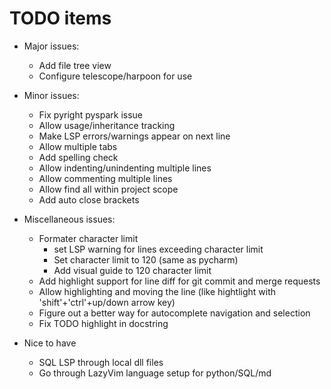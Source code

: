 # TODO items

- Major issues:
  - Add file tree view
  - Configure telescope/harpoon for use

- Minor issues:
  - Fix pyright pyspark issue
  - Allow usage/inheritance tracking
  - Make LSP errors/warnings appear on next line
  - Allow multiple tabs
  - Add spelling check
  - Allow indenting/unindenting multiple lines
  - Allow commenting multiple lines
  - Allow find all within project scope
  - Add auto close brackets

- Miscellaneous issues:
  - Formater character limit
    - set LSP warning for lines exceeding character limit
    - Set character limit to 120 (same as pycharm)
    - Add visual guide to 120 character limit
  - Add highlight support for line diff for git commit and merge requests
  - Allow highlighting and moving the line (like hightlight with 'shift'+'ctrl'+up/down arrow key)
  - Figure out a better way for autocomplete navigation and selection
  - Fix TODO highlight in docstring

- Nice to have
  - SQL LSP through local dll files
  - Go through LazyVim language setup for python/SQL/md
